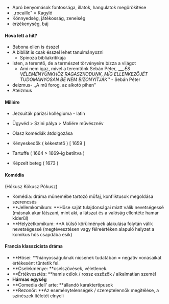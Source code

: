 
* Apró benyomások fontossága, illatok, hangulatok megörökítése
* ,,rocaille" = Kagyló
* Könnyedség, játékosság, zeneiség
* érzékenység, báj



#### Hova lett a hit?
* Babona ellen is ésszel
* A bibliát is csak ésszel lehet tanulmányozni
	* Spinoza bibliakritikája
* Isten, a teremtő, de a természet törvényeire bízza a vliágot
	* Ami nem igaz, mivel a teremtőnk Sebán Péter, _,__,ÉS VÉLEMÉNYÜNKHÖZ RAGASZKODUNK, MÍG ELLENKEZŐJÉT TUDOMÁNYOSAN BE NEM BIZONYÍTJÁK''_ - Sebán Péter
* deizmus- ,,A mű forog, az alkotó pihen"
* Ateizmus

#### Miliére
* Jezsuiták párizsi kollégiuma - latin
* Ügyvéd > Szini pálya > Moliére művésznév
* Olasz komédiák átdolgozása

* Kényeskedők ( kékestető ) [ 1659 ]
* Tartuffe ( 1664 > 1669-ig betiltva )
* Képzelt beteg ( 1673 )

#### Komédia
(Hókusz Kókusz Pókusz)
* Komédia: dráma műnemébe tartozó műfaj, konfliktusok megoldása szerencsés
* **Jellemkomikum: **Hőse saját tulajdonságai miatt válik nevetségessé (másnak akar látszani, mint aki, a látszat és a valóság ellentéte hamar kiderül)
* **Helyzetkomikum: **A külső körülmények alakulása folytán válik nevetségessé (megtévesztésen vagy félreértéken alapuló helyzet a komikus hős csapdába esik)


#### Francia klasszicista dráma
* **Hősei: **hiányosságuknak nicsenek tudatában = negatív vonásaikat értékesént tűntetik fel.
* **Cselekménye: **cselszövések, véletlenek.
* **Értékvesztés: **hamis célok / rossz eszözök / alkalmatlan személ
* **Hármas egység**
* **Comedia dell' arte: **állandó karaktertipusok
* **Rezonőr: **Az eseménytelenségek / szereptelennők megítélése, a színészek ítéletét elnyeli


#### 

